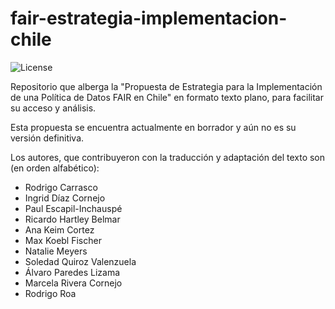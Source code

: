# fair-estrategia-implementacion-chile

![License](https://img.shields.io/github/license/Data-Observatory/fair-estrategia-implementacion-chile)

Repositorio que alberga la "Propuesta de Estrategia para la Implementación de una Política de Datos FAIR en Chile" en formato texto plano, para facilitar su acceso y análisis.

Esta propuesta se encuentra actualmente en borrador y aún no es su versión definitiva.

Los autores, que contribuyeron con la traducción y adaptación del texto son (en orden alfabético):

- Rodrigo Carrasco
- Ingrid Díaz Cornejo
- Paul Escapil-Inchauspé
- Ricardo Hartley Belmar
- Ana Keim Cortez
- Max Koebl Fischer
- Natalie Meyers
- Soledad Quiroz Valenzuela
- Álvaro Paredes Lizama
- Marcela Rivera Cornejo
- Rodrigo Roa